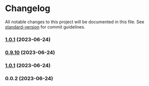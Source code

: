 # Changelog

All notable changes to this project will be documented in this file. See [standard-version](https://github.com/conventional-changelog/standard-version) for commit guidelines.

### [1.0.1](https://github.com/nikolav/tree--VMpJMRSGEqn/compare/v0.9.10...v1.0.1) (2023-06-24)

### [0.9.10](https://github.com/nikolav/tree--VMpJMRSGEqn/compare/v1.0.1...v0.9.10) (2023-06-24)

### [1.0.1](https://github.com/nikolav/tree--VMpJMRSGEqn/compare/v0.0.2...v1.0.1) (2023-06-24)

### 0.0.2 (2023-06-24)
